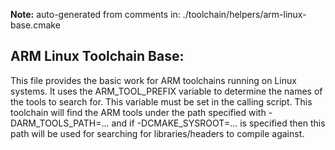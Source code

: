**Note:** auto-generated from comments in: ./toolchain/helpers/arm-linux-base.cmake

## ARM Linux Toolchain Base:

This file provides the basic work for ARM toolchains running on Linux systems. It uses the ARM_TOOL_PREFIX variable to
determine the names of the tools to search for. This variable must be set in the calling script. This toolchain will
find the ARM tools under the path  specified with -DARM_TOOLS_PATH=... and if -DCMAKE_SYSROOT=... is specified then
this path will be used for searching for libraries/headers to compile against.


